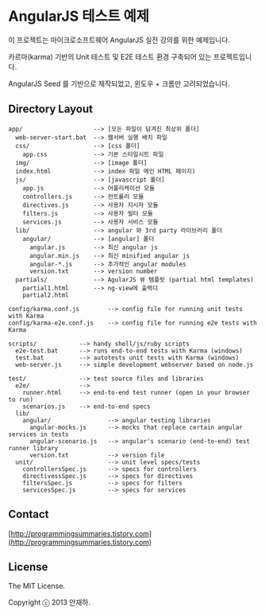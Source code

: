 AngularJS 테스트 예제
================


이 프로젝트는 마이크로소프트웨어 AngularJS 실전 강의를 위한 예제입니다.

카르마(karma) 기반의 Unit 테스트 및 E2E 테스트 환경 구축되어 있는 프로젝트입니다.

AngularJS Seed 를 기반으로 제작되었고, 윈도우 + 크롬만 고려되었습니다.




## Directory Layout

    app/                    --> [모든 파일이 담겨진 최상위 폴더]
      web-server-start.bat  --> 웹서버 실행 배치 파일
      css/                  --> [css 폴더]
        app.css             --> 기본 스타일시트 파일
      img/                  --> [image 폴더]
      index.html            --> index 파일 메인 HTML 페이지)
      js/                   --> [javascript 폴더]
        app.js              --> 어플리케이션 모듈
        controllers.js      --> 컨트롤러 모듈
        directives.js       --> 사용자 지시자 모듈
        filters.js          --> 사용자 필터 모듈
        services.js         --> 사용자 서비스 모듈
      lib/                  --> angular 와 3rd party 라이브러리 폴더
        angular/            --> [angular] 폴더
          angular.js        --> 최신 angular js
          angular.min.js    --> 최신 minified angular js
          angular-*.js      --> 추가적인 angular modules
          version.txt       --> version number
      partials/             --> AgularJS 뷰 템플릿 (partial html templates)
        partial1.html       --> ng-view에 출력디
        partial2.html

    config/karma.conf.js        --> config file for running unit tests with Karma
    config/karma-e2e.conf.js    --> config file for running e2e tests with Karma

    scripts/            --> handy shell/js/ruby scripts
      e2e-test.bat      --> runs end-to-end tests with Karma (windows)
      test.bat          --> autotests unit tests with Karma (windows)
      web-server.js     --> simple development webserver based on node.js

    test/               --> test source files and libraries
      e2e/              -->
        runner.html     --> end-to-end test runner (open in your browser to run)
        scenarios.js    --> end-to-end specs
      lib/
        angular/                --> angular testing libraries
          angular-mocks.js      --> mocks that replace certain angular services in tests
          angular-scenario.js   --> angular's scenario (end-to-end) test runner library
          version.txt           --> version file
      unit/                     --> unit level specs/tests
        controllersSpec.js      --> specs for controllers
        directivessSpec.js      --> specs for directives
        filtersSpec.js          --> specs for filters
        servicesSpec.js         --> specs for services


## Contact

[http://programmingsummaries.tistory.com](http://programmingsummaries.tistory.com)


## License

The MIT License.

Copyright ⓒ 2013 안재하.






















